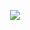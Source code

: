 <p align="center">
  <a href="https://star-history.com/#4levy/NGL-flooder&Tips-Discord/Cwelium&Date&theme=dark">
    <img src="https://api.star-history.com/svg?repos=4levy/NGL-flooder&type=Date&theme=dark"">
  </a>
</p>
